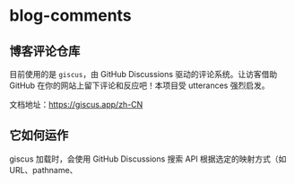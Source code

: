 # blog-comments

## 博客评论仓库
目前使用的是 `giscus`，由 GitHub Discussions 驱动的评论系统。让访客借助 GitHub 在你的网站上留下评论和反应吧！本项目受 utterances 强烈启发。

文档地址：https://giscus.app/zh-CN

## 它如何运作
giscus 加载时，会使用 GitHub Discussions 搜索 API 根据选定的映射方式（如 URL、pathname、<title> 等）来查找与当前页面关联的 discussion。如果找不到匹配的 discussion，giscus bot 就会在第一次有人留下评论或回应时自动创建一个 discussion。

要评论，访客必须按 GitHub OAuth 流程授权 giscus app 代表他发帖。或者访客也可以直接在 GitHub Discussion 里评论。你可以在 GitHub 上管理评论。
